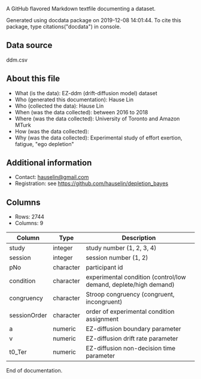 A GitHub flavored Markdown textfile documenting a dataset.

Generated using docdata package on 2019-12-08 14:01:44.
To cite this package, type citations("docdata") in console.

## Data source

ddm.csv

## About this file

* What (is the data): EZ-ddm (drift-diffusion model) dataset
* Who (generated this documentation): Hause Lin
* Who (collected the data): Hause Lin
* When (was the data collected): between 2016 to 2018
* Where (was the data collected): University of Toronto and Amazon MTurk
* How (was the data collected): 
* Why (was the data collected): Experimental study of effort exertion, fatigue, "ego depletion"

## Additional information

* Contact: hauselin@gmail.com
* Registration: see https://github.com/hauselin/depletion_bayes

## Columns

* Rows: 2744
* Columns: 9

| Column       | Type      | Description                                                  |
| ------------ | --------- | ------------------------------------------------------------ |
| study        | integer   | study number (1, 2, 3, 4)                                    |
| session      | integer   | session number (1, 2)                                        |
| pNo          | character | participant id                                               |
| condition    | character | experimental condition (control/low demand, deplete/high demand) |
| congruency   | character | Stroop congruency (congruent, incongruent)                   |
| sessionOrder | character | order of experimental condition assignment                   |
| a            | numeric   | EZ-diffusion boundary parameter                              |
| v            | numeric   | EZ-diffusion drift rate parameter                            |
| t0_Ter       | numeric   | EZ-diffusion non-decision time parameter                     |

End of documentation.

